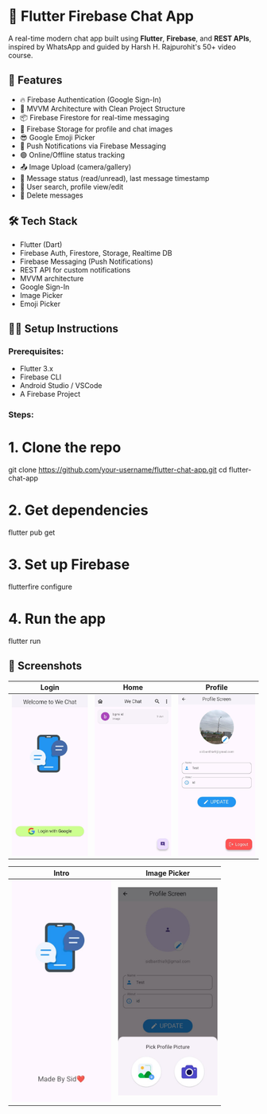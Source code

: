 # 💬 Flutter Firebase Chat App

A real-time modern chat app built using **Flutter**, **Firebase**, and **REST APIs**, inspired by WhatsApp and guided by Harsh H. Rajpurohit's 50+ video course.

## 🚀 Features

- 🔥 Firebase Authentication (Google Sign-In)
- 🧠 MVVM Architecture with Clean Project Structure
- 📦 Firebase Firestore for real-time messaging
- 📸 Firebase Storage for profile and chat images
- 😎 Google Emoji Picker
- 🔔 Push Notifications via Firebase Messaging
- 🟢 Online/Offline status tracking
- 📤 Image Upload (camera/gallery)
- 📃 Message status (read/unread), last message timestamp
- 🔎 User search, profile view/edit
- 📄 Delete messages


## 🛠️ Tech Stack

- Flutter (Dart)
- Firebase Auth, Firestore, Storage, Realtime DB
- Firebase Messaging (Push Notifications)
- REST API for custom notifications
- MVVM architecture
- Google Sign-In
- Image Picker
- Emoji Picker

## 🧑‍💻 Setup Instructions

### Prerequisites:
- Flutter 3.x
- Firebase CLI
- Android Studio / VSCode
- A Firebase Project


### Steps:

# 1. Clone the repo
git clone https://github.com/your-username/flutter-chat-app.git
cd flutter-chat-app

# 2. Get dependencies
flutter pub get

# 3. Set up Firebase
flutterfire configure

# 4. Run the app
flutter run

## 📱 Screenshots

| Login | Home | Profile |
|-------|------|---------|
| <img src="images/screenshots/login_page.jpg" width="200"/> | <img src="images/screenshots/home_screen.jpg" width="200"/> | <img src="images/screenshots/profile_image.jpg" width="200"/> |

| Intro | Image Picker |
|-------|--------------|
| <img src="images/screenshots/intro_image.jpg" width="200"/> | <img src="images/screenshots/image_upload_view.jpg" width="200"/> |
